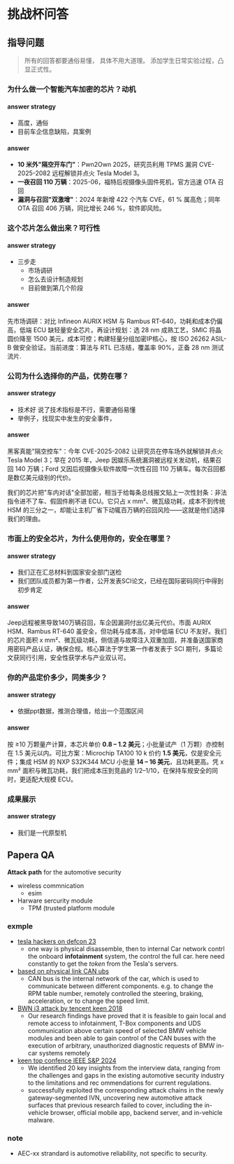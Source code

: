 # 挑战杯问答

## 指导问题

> 所有的回答都要通俗易懂， 具体不用大道理。
> 添加学生日常实验过程，凸显正式性。

### 为什么做一个智能汽车加密的芯片？动机

#### answer strategy

- 高度，通俗
- 目前车企信息缺陷，具案例

#### answer

- **10 米外"隔空开车门"**：Pwn2Own 2025，研究员利用 TPMS 漏洞 CVE-2025-2082 远程解锁并点火 Tesla Model 3。
- **一夜召回 110 万辆**：2025-06，福特后视摄像头固件死机，官方迅速 OTA 召回
- **漏洞与召回"双激增"**：2024 年新增 422 个汽车 CVE，61 % 属高危；同年 OTA 召回 406 万辆，同比增长 246 %，软件即风险。

### 这个芯片怎么做出来？可行性

#### answer strategy

- 三步走
  - 市场调研
  - 怎么去设计制造规划
  - 目前做到第几个阶段

#### answer

先市场调研：对比 Infineon AURIX HSM 与 Rambus RT-640，功耗和成本仍偏高，低端 ECU 缺轻量安全芯片。再设计规划：选 28 nm 成熟工艺，SMIC 将晶圆价降至 1500 美元，成本可控；构建轻量分组加密IP核心，按 ISO 26262 ASIL-B 做安全验证。当前进度：算法与 RTL 已冻结，覆盖率 90%，正备 28 nm 测试流片.

### 公司为什么选择你的产品，优势在哪？

#### answer strategy

- 技术好 说了技术指标是不行，需要通俗易懂
- 举例子，找现实中发生的安全事件，

#### answer

黑客真能"隔空控车"：今年 CVE-2025-2082 让研究员在停车场外就解锁并点火 Tesla Model 3；早在 2015 年，Jeep 因娱乐系统漏洞被远程关发动机，结果召回 140 万辆；Ford 又因后视摄像头软件故障一次性召回 110 万辆车。每次召回都是数亿美元级别的代价。

我们的芯片把"车内对话"全部加密，相当于给每条总线报文贴上一次性封条：非法指令进不了车、假固件刷不进 ECU。它只占 x mm²、微瓦级功耗，成本不到传统 HSM 的三分之一，却能让主机厂省下动辄百万辆的召回风险——这就是他们选择我们的理由。

### 市面上的安全芯片，为什么使用你的，安全在哪里？

#### answer strategy

- 我们正在汇总材料到国家安全部门送检
- 我们团队成员都为第一作者，公开发表SCI论文，已经在国际密码同行中得到初步肯定

#### answer

Jeep远程被黑导致140万辆召回，车企因漏洞付出亿美元代价。市面 AURIX HSM、Rambus RT-640 虽安全，但功耗与成本高，对中低端 ECU 不友好。我们的芯片面积 x mm²、微瓦级功耗，侧信道与故障注入双重加固，并准备送国家商用密码产品认证，确保合规。核心算法于学生第一作者发表于 SCI 期刊，多篇论文获同行引用，安全性获学术与产业双认可。

### 你的产品定价多少，同类多少？

#### answer strategy

- 依据ppt数据，推测合理值，给出一个范围区间

#### answer

按 ≥10 万颗量产计算，本芯片单价 **0.8 – 1.2 美元**；小批量试产（1 万颗）亦控制在 1.5 美元以内。可比方案：Microchip TA100 10 k 价约 **1.5 美元**，仅是安全元件；集成 HSM 的 NXP S32K344 MCU 小批量 **14 – 16 美元**，且功耗更高。凭 x mm² 面积与微瓦功耗，我们把成本压到竞品的 1/2–1/10，在保持车规安全的同时，更适配大规模 ECU。

### 成果展示

#### answer strategy

- 我们是一代原型机

## Papera QA

**Attack path** for the automotive security

- wireless commnication
  - esim
- Harware sercurity module
  - TPM (trusted platform module

### exmple

- [tesla hackers on defcon 23](https://www.cnet.com/roadshow/news/tesla-hackers-explain-how-they-did-it-at-def-con-23/)
  - one way is physical disassemble, then to internal Car network contrl the onboard **infotainment** system, the control the full car. here need constantly to get the _token_ from the Tesla's servers.
- [based on physical link CAN ubs](https://www.freecodecamp.org/news/hacking-cars-a-guide-tutorial-on-how-to-hack-a-car-5eafcfbbb7ec)
  - CAN bus is the internal network of the car, which is used to communicate between different components. e.g. to change the RPM table number, remotely controlled the steering, braking, acceleration, or to change the speed limit.
- [BWN i3 attack by tencent keen 2018 ](https://keenlab.tencent.com/en/whitepapers/Experimental_Security_Assessment_of_BMW_Cars_by_KeenLab.pdf)
  - Our research findings have proved that it is feasible to gain local and remote access to infotainment, T-Box components and UDS communication above certain speed of selected BMW vehicle modules and been able to gain control of the CAN buses with the execution of arbitrary, unauthorized diagnostic requests of BMW in-car systems remotely
- [keen top confence IEEE S&P 2024](https://keenlab.tencent.com/zh/2023/11/27/2023-SP24-a-Practitioners-Perspective/)
  - We identified 20 key insights from the interview data, ranging from the challenges and gaps in the existing automotive security industry to the limitations and rec ommendations for current regulations.
  - successfully exploited the corresponding attack chains in the newly gateway-segmented IVN, uncovering new automotive attack surfaces that previous research failed to cover, including the in-vehicle browser, official mobile app, backend server, and in-vehicle malware.

### note

- AEC-xx strandard is automotive reliability, not specific to security.
